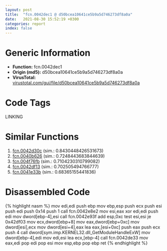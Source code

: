 ```yaml
---
layout: post
title:  "fcn.0042dec1 @ d50bcea10641ce5b9a5d746273df8a0a"
date:   2021-08-30 15:52:19 +0300
categories: report
index: false
---
```


# Generic Information
- **Function:** fcn.0042dec1
- **Origin (md5):** d50bcea10641ce5b9a5d746273df8a0a
- **VirusTotal:** [virustotal.com/gui/file/d50bcea10641ce5b9a5d746273df8a0a][virustotal_ref]

# Code Tags
<span class="tag" id="LINKING">LINKING</span>


# Similar Functions

1. [fcn.0042d30c][similar_1_ref] (sim.: 0.8430448426531673)
2. [fcn.0040b626][similar_2_ref] (sim.: 0.7248443683844639)
3. [fcn.004f76fb][similar_3_ref] (sim.: 0.7104230310799082)
4. [fcn.0042df13][similar_4_ref] (sim.: 0.702505494766777)
5. [fcn.0041e33b][similar_5_ref] (sim.: 0.68365155441836)


# Disassembled Code

{% highlight nasm %}
mov edi,edi
push ebp
mov ebp,esp
push ecx
push esi
push edi
push 0x14
push 1
call fcn.0042e8e2
mov esi,eax
xor edi,edi
push edi
mov dword[ebp-4],esi
call fcn.0042e93f
add esp,0xc
test esi,esi
je 0x42df03
mov ecx,dword[ebp+8]
mov eax,dword[ebp+0xc]
mov dword[esi],ecx
mov dword[esi+4],eax
lea eax,[esi+0xc]
push eax
push ecx
push 4
call dword[sym.imp.KERNEL32.dll_GetModuleHandleExW]
mov dword[ebp-4],edi
mov edi,esi
lea ecx,[ebp-4]
call fcn.0042de33
mov eax,edi
pop edi
pop esi
mov esp,ebp
pop ebp
ret 
{% endhighlight %}


[similar_1_ref]: /report/fcn.0042d30c@065d95e046989885ac0aa05648eeda39
[similar_2_ref]: /report/fcn.0040b626@b8b9b802e96d8e813c605554cf6f7018
[similar_3_ref]: /report/fcn.004f76fb@4fe38de7c6c86a1bad209560fa052231
[similar_4_ref]: /report/fcn.0042df13@60b56bcd9822c2761bd5abef67177c49
[similar_5_ref]: /report/fcn.0041e33b@7e044e51324f9f80f4e97d8f3549c003
[virustotal_ref]: https://www.virustotal.com/gui/file/d50bcea10641ce5b9a5d746273df8a0a